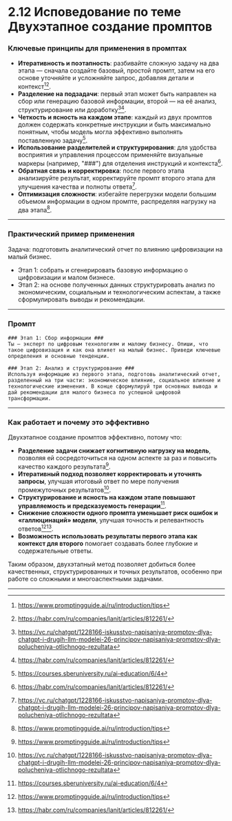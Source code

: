 2.12 Исповедование по теме Двухэтапное создание промптов
=========================================================================


### Ключевые принципы для применения в промптах

- **Итеративность и поэтапность**: разбивайте сложную задачу на два этапа — сначала создайте базовый, простой промпт, затем на его основе уточняйте и усложняйте запрос, добавляя детали и контекст[^1][^7].
- **Разделение на подзадачи**: первый этап может быть направлен на сбор или генерацию базовой информации, второй — на её анализ, структурирование или доработку[^2][^7].
- **Четкость и ясность на каждом этапе**: каждый из двух промптов должен содержать конкретные инструкции и быть максимально понятным, чтобы модель могла эффективно выполнять поставленную задачу[^3].
- **Использование разделителей и структурирования**: для удобства восприятия и управления процессом применяйте визуальные маркеры (например, "\#\#\#") для отделения инструкций и контекста[^7].
- **Обратная связь и корректировка**: после первого этапа анализируйте результат, корректируйте промпт второго этапа для улучшения качества и полноты ответа[^2].
- **Оптимизация сложности**: избегайте перегрузки модели большим объемом информации в одном промпте, распределяя нагрузку на два этапа[^1].

---

### Практический пример применения

Задача: подготовить аналитический отчет по влиянию цифровизации на малый бизнес.

- Этап 1: собрать и сгенерировать базовую информацию о цифровизации и малом бизнесе.
- Этап 2: на основе полученных данных структурировать анализ по экономическим, социальным и технологическим аспектам, а также сформулировать выводы и рекомендации.

---

### Промпт

```
### Этап 1: Сбор информации ###
Ты — эксперт по цифровым технологиям и малому бизнесу. Опиши, что такое цифровизация и как она влияет на малый бизнес. Приведи ключевые определения и основные тенденции.

### Этап 2: Анализ и структурирование ###
Используя информацию из первого этапа, подготовь аналитический отчет, разделенный на три части: экономическое влияние, социальное влияние и технологические изменения. В конце сформулируй три основных вывода и дай рекомендации для малого бизнеса по успешной цифровой трансформации.
```


---

### Как работает и почему это эффективно

Двухэтапное создание промптов эффективно, потому что:

- **Разделение задачи снижает когнитивную нагрузку на модель**, позволяя ей сосредоточиться на одном аспекте за раз и повысить качество каждого результата[^1].
- **Итеративный подход позволяет корректировать и уточнять запросы**, улучшая итоговый ответ по мере получения промежуточных результатов[^2].
- **Структурирование и ясность на каждом этапе повышают управляемость и предсказуемость генерации**[^3].
- **Снижение сложности одного промпта уменьшает риск ошибок и «галлюцинаций» модели**, улучшая точность и релевантность ответов[^1][^7].
- **Возможность использовать результаты первого этапа как контекст для второго** помогает создавать более глубокие и содержательные ответы.

Таким образом, двухэтапный метод позволяет добиться более качественных, структурированных и точных результатов, особенно при работе со сложными и многоаспектными задачами.

---

[^1]: https://www.promptingguide.ai/ru/introduction/tips

[^2]: https://vc.ru/chatgpt/1228166-iskusstvo-napisaniya-promptov-dlya-chatgpt-i-drugih-llm-modelei-26-principov-napisaniya-promptov-dlya-polucheniya-otlichnogo-rezultata

[^3]: https://courses.sberuniversity.ru/ai-education/6/4

[^4]: https://vc.ru/ai/1846245-midjourney-kak-stat-dzhedaem-promtov-i-pisat-tekstovye-zaprosy-kotorye-vydayut-nuzhnyi-vam-rezultat

[^5]: https://perfluence.net/blog/article/prompty-dlya-neyrosetey

[^6]: https://courses.sberuniversity.ru/generative_art/img/21

[^7]: https://habr.com/ru/companies/lanit/articles/812261/

[^8]: https://corewin.ua/ru/blog-ru/system-prompt-exposure-how-ai-image-generators-may-leak-sensitive-instructions/

